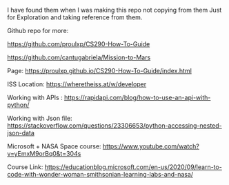 
I have found them when I was making this repo not copying from them Just for Exploration and taking reference from them.

Github repo for more: 

https://github.com/proulxp/CS290-How-To-Guide


https://github.com/cantugabriela/Mission-to-Mars

Page: https://proulxp.github.io/CS290-How-To-Guide/index.html


ISS Location: https://wheretheiss.at/w/developer


Working with APIs :
https://rapidapi.com/blog/how-to-use-an-api-with-python/


Working with Json file:
https://stackoverflow.com/questions/23306653/python-accessing-nested-json-data


Microsoft + NASA Space course:
https://www.youtube.com/watch?v=yEmxM9orBq0&t=304s


Course Link: https://educationblog.microsoft.com/en-us/2020/09/learn-to-code-with-wonder-woman-smithsonian-learning-labs-and-nasa/



